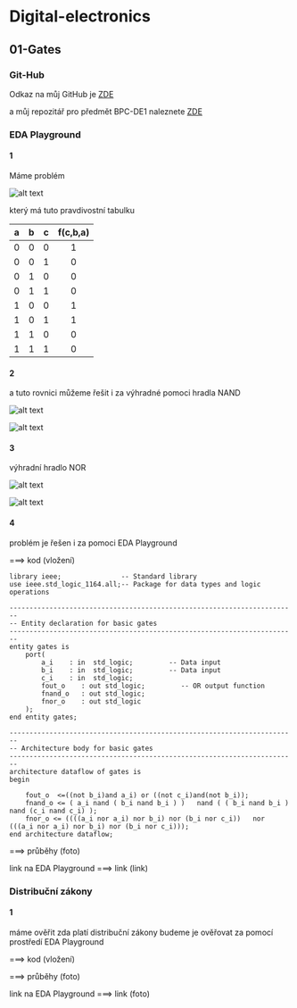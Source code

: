 # Digital-electronics

## 01-Gates

### Git-Hub

Odkaz na můj GitHub je [ZDE](https://github.com/jan-pelka)

a můj repozitář pro předmět BPC-DE1 naleznete [ZDE](https://github.com/jan-pelka/Digital-electronics)




### EDA Playground

#### 1

Máme problém

![alt text](https://github.com/jan-pelka/Digital-electronics/blob/main/Labs/01-gates/img/rce%201.png "Logo Title Text 1")

který má tuto pravdivostní tabulku

| **a** | **b** |**c** | **f(c,b,a)** |
| :-: | :-: | :-: | :-: |
| 0 | 0 | 0 | 1 |
| 0 | 0 | 1 | 0 |
| 0 | 1 | 0 | 0 |
| 0 | 1 | 1 | 0 |
| 1 | 0 | 0 | 1 |
| 1 | 0 | 1 | 1 |
| 1 | 1 | 0 | 0 |
| 1 | 1 | 1 | 0 |

#### 2

a tuto rovnici můžeme řešit i za výhradné pomoci hradla NAND

![alt text](https://github.com/jan-pelka/Digital-electronics/blob/main/Labs/01-gates/img/rce%202.png "Logo Title Text 1")

![alt text](https://github.com/jan-pelka/Digital-electronics/blob/main/Labs/01-gates/img/NAND.jpg "Logo Title Text 1")

#### 3

výhradní hradlo NOR


![alt text](https://github.com/jan-pelka/Digital-electronics/blob/main/Labs/01-gates/img/rce%203.png "Logo Title Text 1")

![alt text](https://github.com/jan-pelka/Digital-electronics/blob/main/Labs/01-gates/img/NOR.png "Logo Title Text 1")


#### 4

problém je řešen i za pomoci EDA Playground

===> kod (vložení)

```
library ieee;               -- Standard library
use ieee.std_logic_1164.all;-- Package for data types and logic operations

------------------------------------------------------------------------
-- Entity declaration for basic gates
------------------------------------------------------------------------
entity gates is
    port(
        a_i    : in  std_logic;         -- Data input
        b_i    : in  std_logic;         -- Data input
        c_i    : in  std_logic;
        fout_o    : out std_logic;         -- OR output function
        fnand_o   : out std_logic;
        fnor_o    : out std_logic
    );
end entity gates;

------------------------------------------------------------------------
-- Architecture body for basic gates
------------------------------------------------------------------------
architecture dataflow of gates is
begin

    fout_o  <=((not b_i)and a_i) or ((not c_i)and(not b_i));
    fnand_o <= ( a_i nand ( b_i nand b_i ) )   nand ( ( b_i nand b_i ) nand (c_i nand c_i) );
	fnor_o <= ((((a_i nor a_i) nor b_i) nor (b_i nor c_i))   nor  (((a_i nor a_i) nor b_i) nor (b_i nor c_i)));   
end architecture dataflow;
```


===> průběhy (foto)

link na EDA Playground
===> link (link)




### Distribuční zákony

#### 1

máme ověřit zda platí distribuční zákony 
budeme je ověřovat za pomocí prostředí
EDA Playground 

===> kod (vložení)


===> průběhy (foto)

link na EDA Playground
===> link (foto)

